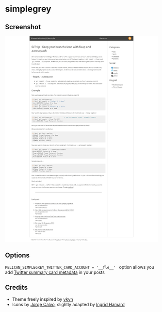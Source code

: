 # simplegrey #



## Screenshot ##

![screenshot](screenshot.png)


## Options ##

``PELICAN_SIMPLEGREY_TWITTER_CARD_ACCOUNT = '__fle__' `` option allows you add [Twitter summary card metadata](https://dev.twitter.com/docs/cards/types/summary-card) in your posts

## Credits ##

* Theme freely inspired by [vkvn](https://github.com/vkvn)
* Icons by [Jorge Calvo](http://dribbble.com/shots/1074961-Flat-Icons-EPS), slightly adapted by [Ingrid Hamard](http://ingrid.hamard.free.fr)

